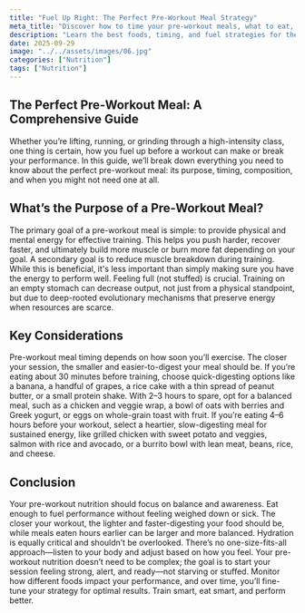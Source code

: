 ```yaml
---
title: "Fuel Up Right: The Perfect Pre-Workout Meal Strategy"
meta_title: "Discover how to time your pre-workout meals, what to eat, and how to fuel your body for peak performance."
description: "Learn the best foods, timing, and fuel strategies for the perfect pre-workout meal to boost energy and maximize performance."
date: 2025-09-29
image: "../../assets/images/06.jpg"
categories: ["Nutrition"]
tags: ["Nutrition"]
---
```


## **The Perfect Pre-Workout Meal: A Comprehensive Guide** ##
Whether you’re lifting, running, or grinding through a high-intensity class, one thing is certain, how you fuel up before a workout can make or break your performance. In this guide, we’ll break down everything you need to know about the perfect pre-workout meal: its purpose, timing, composition, and when you might not need one at all.

## **What’s the Purpose of a Pre-Workout Meal?** ##
The primary goal of a pre-workout meal is simple: to provide physical and mental energy for effective training. This helps you push harder, recover faster, and ultimately build more muscle or burn more fat depending on your goal. A secondary goal is to reduce muscle breakdown during training. While this is beneficial, it's less important than simply making sure you have the energy to perform well. Feeling full (not stuffed) is crucial. Training on an empty stomach can decrease output, not just from a physical standpoint, but due to deep-rooted evolutionary mechanisms that preserve energy when resources are scarce.

## **Key Considerations** ##

Pre-workout meal timing depends on how soon you’ll exercise. The closer your session, the smaller and easier-to-digest your meal should be. If you’re eating about 30 minutes before training, choose quick-digesting options like a banana, a handful of grapes, a rice cake with a thin spread of peanut butter, or a small protein shake. With 2–3 hours to spare, opt for a balanced meal, such as a chicken and veggie wrap, a bowl of oats with berries and Greek yogurt, or eggs on whole-grain toast with fruit. If you’re eating 4–6 hours before your workout, select a heartier, slow-digesting meal for sustained energy, like grilled chicken with sweet potato and veggies, salmon with rice and avocado, or a burrito bowl with lean meat, beans, rice, and cheese.

## **Conclusion** ##
Your pre-workout nutrition should focus on balance and awareness. Eat enough to fuel performance without feeling weighed down or sick. The closer your workout, the lighter and faster-digesting your food should be, while meals eaten hours earlier can be larger and more balanced. Hydration is equally critical and shouldn’t be overlooked. There’s no one-size-fits-all approach—listen to your body and adjust based on how you feel. Your pre-workout nutrition doesn’t need to be complex; the goal is to start your session feeling strong, alert, and ready—not starving or stuffed. Monitor how different foods impact your performance, and over time, you’ll fine-tune your strategy for optimal results. Train smart, eat smart, and perform better.